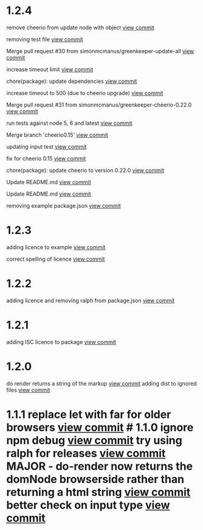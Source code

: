 

# 1.2.4

remove cheerio from update node with object [view commit](http://github.com/$3/$packageName/commit/0adb0dd7052b42cf90c21c1cc52e107a04594cb9) 

removing test file [view commit](http://github.com/$3/$packageName/commit/e53c1e701f2fb08315f5bd359d95d9cccad68a33) 

Merge pull request #30 from simonmcmanus/greenkeeper-update-all [view commit](http://github.com/$3/$packageName/commit/f154693c2e00a55a2b25e6666afa5745b4fad659) 

increase timeout limit [view commit](http://github.com/$3/$packageName/commit/b2debfda82c8cadbd76ec862adb6824db9e4a23c) 

chore(package): update dependencies [view commit](http://github.com/$3/$packageName/commit/56ec17cfd599625017fc505768aacb5ff6e8ac7f) 

increase timeout to 500 (due to cheerio upgrade) [view commit](http://github.com/$3/$packageName/commit/8b92c9ea8fee7382d4d2a462ea05fae5e0d048f2) 

Merge pull request #31 from simonmcmanus/greenkeeper-cheerio-0.22.0 [view commit](http://github.com/$3/$packageName/commit/0beadaef1d8603337625af411bc2713baebaddc6) 

run tests against node 5, 6 and latest [view commit](http://github.com/$3/$packageName/commit/83974863586a4ba2517e6894659e0272fc8529e8) 

Merge branch 'cheerio0.15' [view commit](http://github.com/$3/$packageName/commit/17210e2ed01cdb96fb336dc774e0ed5ec02e4f9e) 

updating input test [view commit](http://github.com/$3/$packageName/commit/d9edeed01478a9e0721cf1aaee06ba76b7025c3b) 

fix for cheerio 0.15 [view commit](http://github.com/$3/$packageName/commit/2f2db8401680c5f21a30f9c5a45e00c3d409865b) 

chore(package): update cheerio to version 0.22.0 [view commit](http://github.com/$3/$packageName/commit/c34cf8bd6c2aba5ffc99044fde435e4fecb03417) 

Update README.md [view commit](http://github.com/$3/$packageName/commit/9059e2f9a5ee3d0932a80313540c8750dc99911d) 

Update README.md [view commit](http://github.com/$3/$packageName/commit/18bdc9c2fbc4c796242f2e65528d9934e2e75198) 

removing example package.json [view commit](http://github.com/$3/$packageName/commit/a28d9e11f5e323b6e7218e312dee999d05c54ff4) 

 

# 1.2.3

adding licence to example [view commit](http://github.com/$3/$4/commit/c3cb0a6b8829a5d648467047fcb1edad38078451) 

correct spelling of licence [view commit](http://github.com/$3/$4/commit/e20ae55056a358be2e48f585b81885d283a02707) 

 

# 1.2.2

adding licence and removing ralph from package.json [view commit](http://github.com/$3/$4/commit/2f5b2035fbfcf618c79e20bef9909866f60e2a23) 

 

# 1.2.1

adding ISC licence to package [view commit](http://github.com/$3/$4/commit/184dc4a8657159271faac6ec235da3815c18b600) 

 

# 1.2.0

do render returns a string of the markup [view commit](http://github.com/$3/$4/commit/92f3dc3c6d1888c4256bb93568b71ef3d9165baf)
adding dist to ignored files [view commit](http://github.com/$3/$4/commit/79634ff783d67903a3e74c586a6fc552cf0f9489)

 # 1.1.1 replace let with far for older browsers [view commit](http://github.com/$3/$4/commit/16e6defeb1d6bd8670c3045d5b70c81b45cd3778) # 1.1.0 ignore npm debug [view commit](http://github.com/$3/$4/commit/17fc990d0e0269f8dd2ce085161d0d53886565a7) try using ralph for releases [view commit](http://github.com/$3/$4/commit/f362596d3b79f8e477d2826bc33f0f83119c4c57) MAJOR - do-render now returns the domNode browserside rather than returning a html string [view commit](http://github.com/$3/$4/commit/e68a68c34a572ddf2bcc7a39121a387a908ceb60) better check on input type [view commit](http://github.com/$3/$4/commit/317dad8453ee8da2284ed43c5de5d4f5210f6f76)
